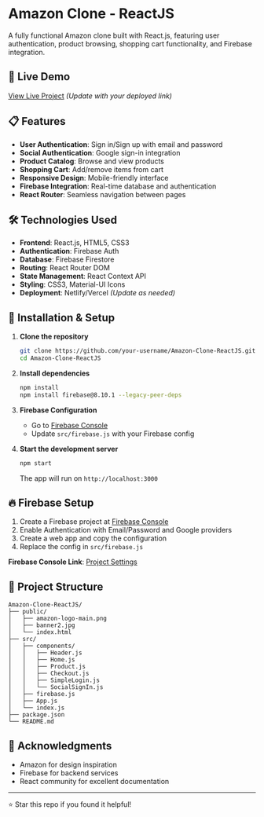 # Amazon Clone - ReactJS

A fully functional Amazon clone built with React.js, featuring user authentication, product browsing, shopping cart functionality, and Firebase integration.

## 🚀 Live Demo
[View Live Project](https://your-amazon-clone.netlify.app) *(Update with your deployed link)*

## 📋 Features

- **User Authentication**: Sign in/Sign up with email and password
- **Social Authentication**: Google sign-in integration
- **Product Catalog**: Browse and view products
- **Shopping Cart**: Add/remove items from cart
- **Responsive Design**: Mobile-friendly interface
- **Firebase Integration**: Real-time database and authentication
- **React Router**: Seamless navigation between pages

## 🛠️ Technologies Used

- **Frontend**: React.js, HTML5, CSS3
- **Authentication**: Firebase Auth
- **Database**: Firebase Firestore
- **Routing**: React Router DOM
- **State Management**: React Context API
- **Styling**: CSS3, Material-UI Icons
- **Deployment**: Netlify/Vercel *(Update as needed)*

## 🔧 Installation & Setup

1. **Clone the repository**
   ```bash
   git clone https://github.com/your-username/Amazon-Clone-ReactJS.git
   cd Amazon-Clone-ReactJS
   ```

2. **Install dependencies**
   ```bash
   npm install
   npm install firebase@8.10.1 --legacy-peer-deps
   ```

3. **Firebase Configuration**
   - Go to [Firebase Console](https://console.firebase.google.com/u/0/project/clone-2d965/settings/general/web:NTUzNTFkZWQtODg2My00Y2UwLWE4NjktNWExZWFiNzMwM2Uw?nonce=1757175087827)
   - Update `src/firebase.js` with your Firebase config

4. **Start the development server**
   ```bash
   npm start
   ```
   The app will run on `http://localhost:3000`

## 🔥 Firebase Setup

1. Create a Firebase project at [Firebase Console](https://console.firebase.google.com/)
2. Enable Authentication with Email/Password and Google providers
3. Create a web app and copy the configuration
4. Replace the config in `src/firebase.js`

**Firebase Console Link**: [Project Settings](https://console.firebase.google.com/u/0/project/clone-2d965/settings/general/web:NTUzNTFkZWQtODg2My00Y2UwLWE4NjktNWExZWFiNzMwM2Uw?nonce=1757175087827)

## 📁 Project Structure

```
Amazon-Clone-ReactJS/
├── public/
│   ├── amazon-logo-main.png
│   ├── banner2.jpg
│   └── index.html
├── src/
│   ├── components/
│   │   ├── Header.js
│   │   ├── Home.js
│   │   ├── Product.js
│   │   ├── Checkout.js
│   │   ├── SimpleLogin.js
│   │   └── SocialSignIn.js
│   ├── firebase.js
│   ├── App.js
│   └── index.js
├── package.json
└── README.md
```
## 🙏 Acknowledgments

- Amazon for design inspiration
- Firebase for backend services
- React community for excellent documentation

---

⭐ Star this repo if you found it helpful!
